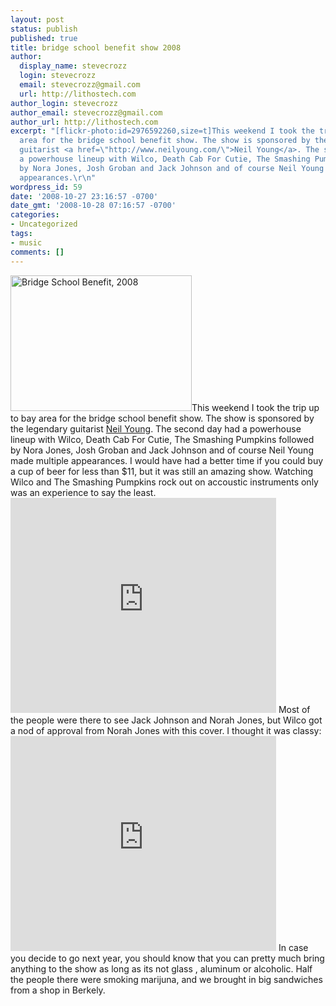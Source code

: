 ```yaml
---
layout: post
status: publish
published: true
title: bridge school benefit show 2008
author:
  display_name: stevecrozz
  login: stevecrozz
  email: stevecrozz@gmail.com
  url: http://lithostech.com
author_login: stevecrozz
author_email: stevecrozz@gmail.com
author_url: http://lithostech.com
excerpt: "[flickr-photo:id=2976592260,size=t]This weekend I took the trip up to bay
  area for the bridge school benefit show. The show is sponsored by the legendary
  guitarist <a href=\"http://www.neilyoung.com/\">Neil Young</a>. The second day had
  a powerhouse lineup with Wilco, Death Cab For Cutie, The Smashing Pumpkins followed
  by Nora Jones, Josh Groban and Jack Johnson and of course Neil Young made multiple
  appearances.\r\n"
wordpress_id: 59
date: '2008-10-27 23:16:57 -0700'
date_gmt: '2008-10-28 07:16:57 -0700'
categories:
- Uncategorized
tags:
- music
comments: []
---
```

<a href="http://www.flickr.com/photos/bryce_edwards/2976592260"><img src="http://lithostech.com/wp-content/uploads/2008/10/4136613234_dc76ee0d99_o-290x217.jpg" alt="Bridge School Benefit, 2008" width="290" height="217" class="alignleft size-medium wp-image-524" /></a>This weekend I took the trip up to bay area for the bridge school benefit show. The show is sponsored by the legendary guitarist <a href="http://www.neilyoung.com/">Neil Young</a>. The second day had a powerhouse lineup with Wilco, Death Cab For Cutie, The Smashing Pumpkins followed by Nora Jones, Josh Groban and Jack Johnson and of course Neil Young made multiple appearances.
<a id="more"></a><a id="more-59"></a>
I would have had a better time if you could buy a cup of beer for less than $11, but it was still an amazing show. Watching Wilco and The Smashing Pumpkins rock out on accoustic instruments only was an experience to say the least.
<embed src="http://www.youtube.com/v/RpO9qX4xoD4&hl=en&fs=1" type="application/x-shockwave-flash" allowfullscreen="true" width="425" height="344"></embed>
Most of the people were there to see Jack Johnson and Norah Jones, but Wilco got a nod of approval from Norah Jones with this cover. I thought it was classy:
<embed src="http://www.youtube.com/v/6SbiZHOK_jM&hl=en&fs=1" type="application/x-shockwave-flash" allowfullscreen="true" width="425" height="344"></embed>
In case you decide to go next year, you should know that you can pretty much bring anything to the show as long as its not glass , aluminum or alcoholic. Half the people there were smoking marijuna, and we brought in big sandwiches from a shop in Berkely.
